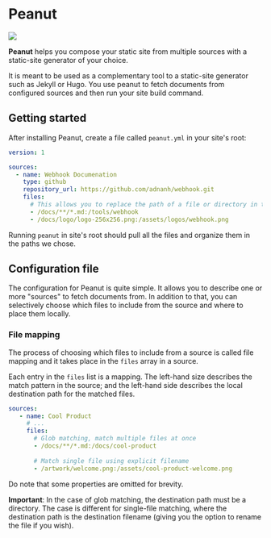 # Peanut
![](https://github.com/orelb/peanut/workflows/Build/badge.svg)

**Peanut** helps you compose your static site from multiple sources with a static-site generator of your choice.

It is meant to be used as a complementary tool to a static-site generator such as Jekyll or Hugo.
You use peanut to fetch documents from configured sources and then run your site build command. 

## Getting started
After installing Peanut, create a file called `peanut.yml` in your site's root:
```yaml
version: 1

sources:
  - name: Webhook Documenation
    type: github
    repository_url: https://github.com/adnanh/webhook.git
    files:
      # This allows you to replace the path of a file or directory in the destination
      - /docs/**/*.md:/tools/webhook
      - /docs/logo/logo-256x256.png:/assets/logos/webhook.png
```
Running `peanut` in site's root should pull all the files and organize them in the paths we chose. 

## Configuration file
The configuration for Peanut is quite simple. It allows you to describe one or more "sources" to fetch documents from.
In addition to that, you can selectively choose which files to include from the source and where to place them locally.

 ### File mapping
 The process of choosing which files to include from a source is called file mapping and it takes place in the `files` array in a source.
 
 Each entry in the `files` list is a mapping. The left-hand size describes the match pattern in the source; and the left-hand side describes the local destination path for the matched files.

 ```yaml
sources:
    - name: Cool Product
      # ...
      files:
        # Glob matching, match multiple files at once
        - /docs/**/*.md:/docs/cool-product
          
        # Match single file using explicit filename
        - /artwork/welcome.png:/assets/cool-product-welcome.png
```
Do note that some properties are omitted for brevity.

**Important**: In the case of glob matching, the destination path must be a directory. The case is different for single-file matching, where the destination path is the destination filename (giving you the option to rename the file if you wish).

